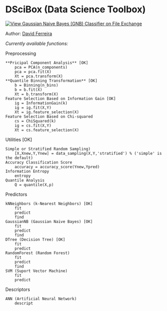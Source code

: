 # DSciBox (Data Science Toolbox)

[![View Gaussian Naive Bayes (GNB) Classifier on File Exchange](https://www.mathworks.com/matlabcentral/images/matlab-file-exchange.svg)](https://www.mathworks.com/matlabcentral/fileexchange/76355-gaussian-naive-bayes-gnb-classifier)

Author: [David Ferreira](http://lattes.cnpq.br/3863655668683045)

*Currently available functions:*

Preprocessing
        
    **Pricipal Component Analysis** [OK]
        pca = PCA(n_components)
        pca = pca.fit(X)
        Xt = pca.transform(X)
    **Quantile Binning Transformation** [OK]
        b = Binning(n_bins)
        b = b.fit(X)
        Xt = b.transform(X)
    Feature Selection Based on Information Gain [OK]
        ig = InformationGain(k)
        ig = ig.fit(X,Y)
        Xt = ig.feature_selection(X)
    Feature Selection Based on Chi-squared
        cs = ChiSquared(k)
        ig = cs.fit(X,Y)
        Xt = cs.feature_selection(X)

Utilities [OK]

    Simple or Stratified Random Sampling)
        [X,Xnew,Y,Ynew] = data_sampling(X,Y,'stratified') % ('simple' is the default)
    Accuracy Classification Score
        accuracy = accuracy_score(Ynew,Ypred)
    Information Entropy
        entropy
    Quantile Analysis
        Q = quantile(X,p)
        
Predictors

    kNNeighbors (k-Nearest Neighbors) [OK]
        fit
        predict
        find
    GaussianNB (Gaussian Naive Bayes) [OK]
        fit
        predict
        find
    DTree (Decision Tree) [OK]
        fit
        predict
    RandomForest (Random Forest)
        fit
        predict
        find
    SVM (Suport Vector Machine)
        fit
        predict

Descriptors

    ANN (Artificial Neural Network)
        descript
